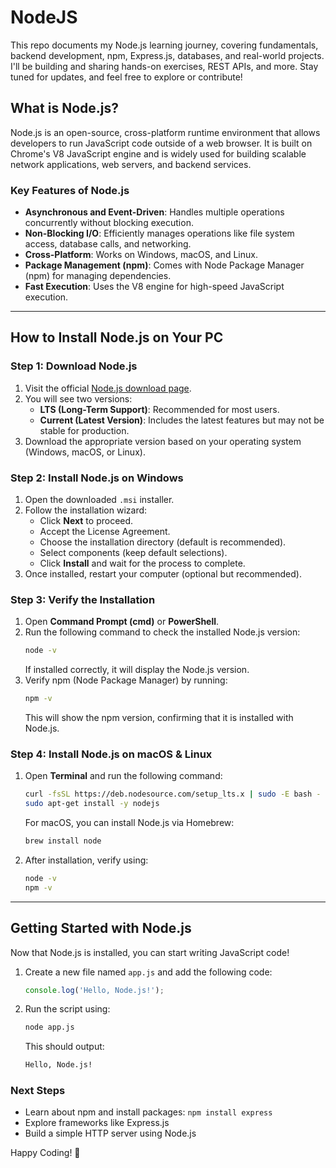 # NodeJS
This repo documents my Node.js learning journey, covering fundamentals, backend development, npm, Express.js, databases, and real-world projects. I'll be building and sharing hands-on exercises, REST APIs, and more. Stay tuned for updates, and feel free to explore or contribute!


## What is Node.js?

Node.js is an open-source, cross-platform runtime environment that allows developers to run JavaScript code outside of a web browser. It is built on Chrome's V8 JavaScript engine and is widely used for building scalable network applications, web servers, and backend services.

### **Key Features of Node.js**
- **Asynchronous and Event-Driven**: Handles multiple operations concurrently without blocking execution.
- **Non-Blocking I/O**: Efficiently manages operations like file system access, database calls, and networking.
- **Cross-Platform**: Works on Windows, macOS, and Linux.
- **Package Management (npm)**: Comes with Node Package Manager (npm) for managing dependencies.
- **Fast Execution**: Uses the V8 engine for high-speed JavaScript execution.

---

## How to Install Node.js on Your PC

### **Step 1: Download Node.js**
1. Visit the official [Node.js download page](https://nodejs.org/).
2. You will see two versions:
   - **LTS (Long-Term Support)**: Recommended for most users.
   - **Current (Latest Version)**: Includes the latest features but may not be stable for production.
3. Download the appropriate version based on your operating system (Windows, macOS, or Linux).

### **Step 2: Install Node.js on Windows**
1. Open the downloaded `.msi` installer.
2. Follow the installation wizard:
   - Click **Next** to proceed.
   - Accept the License Agreement.
   - Choose the installation directory (default is recommended).
   - Select components (keep default selections).
   - Click **Install** and wait for the process to complete.
3. Once installed, restart your computer (optional but recommended).

### **Step 3: Verify the Installation**
1. Open **Command Prompt (cmd)** or **PowerShell**.
2. Run the following command to check the installed Node.js version:
   ```sh
   node -v
   ```
   If installed correctly, it will display the Node.js version.
3. Verify npm (Node Package Manager) by running:
   ```sh
   npm -v
   ```
   This will show the npm version, confirming that it is installed with Node.js.

### **Step 4: Install Node.js on macOS & Linux**
1. Open **Terminal** and run the following command:
   ```sh
   curl -fsSL https://deb.nodesource.com/setup_lts.x | sudo -E bash -
   sudo apt-get install -y nodejs
   ```
   For macOS, you can install Node.js via Homebrew:
   ```sh
   brew install node
   ```
2. After installation, verify using:
   ```sh
   node -v
   npm -v
   ```

---

## Getting Started with Node.js
Now that Node.js is installed, you can start writing JavaScript code!

1. Create a new file named `app.js` and add the following code:
   ```js
   console.log('Hello, Node.js!');
   ```
2. Run the script using:
   ```sh
   node app.js
   ```
   This should output:
   ```sh
   Hello, Node.js!
   ```

### **Next Steps**
- Learn about npm and install packages: `npm install express`
- Explore frameworks like Express.js
- Build a simple HTTP server using Node.js

Happy Coding! 🚀

